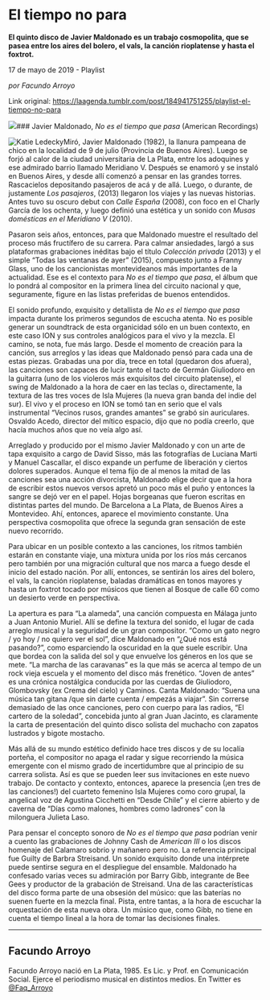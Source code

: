 # El tiempo no para

**El quinto disco de Javier Maldonado es un trabajo cosmopolita, que se pasea entre los aires del bolero, el vals, la canción rioplatense y hasta el foxtrot.**

17 de mayo de 2019 - Playlist

_por Facundo Arroyo_

Link original: https://laagenda.tumblr.com/post/184941751255/playlist-el-tiempo-no-para

![](https://64.media.tumblr.com/4962f75aca360c0845818eab607dc65b/1a87f372751a2849-18/s500x750/c19766d96ce6f74f7f479aace6a86041381f962b.jpg)### Javier Maldonado, *No es el tiempo que pasa* (American Recordings)

![Katie Ledecky](https://64.media.tumblr.com/e8a3046c06dc3218ce7249af02cd9def/1a87f372751a2849-c4/s400x600/5ca5950e2b6cfd3b210c47395541865f370fdfd4.jpg)Miró, Javier Maldonado (1982), la llanura pampeana de chico en la localidad de 9 de julio (Provincia de Buenos Aires). Luego se forjó al calor de la ciudad universitaria de La Plata, entre los adoquines y ese admirado barrio llamado Meridiano V. Después se enamoró y se instaló en Buenos Aires, y desde allí comenzó a pensar en las grandes torres. Rascacielos depositando pasajeros de acá y de allá. Luego, o durante, de justamente *Los pasajeros*, (2013) llegaron los viajes y las nuevas historias. Antes tuvo su oscuro debut con *Calle España* (2008), con foco en el Charly García de los ochenta, y luego definió una estética y un sonido con *Musas domésticas en el Meridiano V* (2010). 

Pasaron seis años, entonces, para que Maldonado muestre el resultado del proceso más fructífero de su carrera. Para calmar ansiedades, largó a sus plataformas grabaciones inéditas bajo el título *Colección privada* (2013) y el simple “Todas las ventanas de ayer” (2015), compuesto junto a Franny Glass, uno de los cancionistas montevideanos más importantes de la actualidad. Ese es el contexto para *No es el tiempo que pasa*, el álbum que lo pondrá al compositor en la primera línea del circuito nacional y que, seguramente, figure en las listas preferidas de buenos entendidos.

El sonido profundo, exquisito y detallista de *No es el tiempo que pasa* impacta durante los primeros segundos de escucha atenta. No es posible generar un soundtrack de esta organicidad sólo en un buen contexto, en este caso ION y sus controles analógicos para el vivo y la mezcla. El camino, se nota, fue más largo. Desde el momento de creación para la canción, sus arreglos y las ideas que Maldonado pensó para cada una de estas piezas. Grabadas una por día, trece en total (quedaron dos afuera), las canciones son capaces de lucir tanto el tacto de Germán Giuliodoro en la guitarra (uno de los violeros más exquisitos del circuito platense), el swing de Maldonado a la hora de caer en las teclas o, directamente, la textura de las tres voces de Isla Mujeres (la nueva gran banda del indie del sur). El vivo y el proceso en ION se tomó tan en serio que el vals instrumental “Vecinos rusos, grandes amantes” se grabó sin auriculares. Osvaldo Acedo, director del mítico espacio, dijo que no podía creerlo, que hacía muchos años que no veía algo así.

Arreglado y producido por el mismo Javier Maldonado y con un arte de tapa exquisito a cargo de David Sisso, más las fotografías de Luciana Marti y Manuel Cascallar, el disco expande un perfume de liberación y ciertos dolores superados. Aunque el tema fijo de al menos la mitad de las canciones sea una acción divorcista, Maldonado elige decir que a la hora de escribir estos nuevos versos apretó un poco más el puño y entonces la sangre se dejó ver en el papel. Hojas borgeanas que fueron escritas en distintas partes del mundo. De Barcelona a La Plata, de Buenos Aires a Montevideo. Ahí, entonces, aparece el movimiento constante. Una perspectiva cosmopolita que ofrece la segunda gran sensación de este nuevo recorrido. 

Para ubicar en un posible contexto a las canciones, los ritmos también estarán en constante viaje, una mixtura unida por los ríos más cercanos pero también por una migración cultural que nos marca a fuego desde el inicio del estado nación. Por allí, entonces, se sentirán los aires del bolero, el vals, la canción rioplatense, baladas dramáticas en tonos mayores y hasta un foxtrot tocado por músicos que tienen al Bosque de calle 60 como un desierto verde en perspectiva.

La apertura es para “La alameda”, una canción compuesta en Málaga junto a Juan Antonio Muriel. Allí se define la textura del sonido, el lugar de cada arreglo musical y la seguridad de un gran compositor. “Como un gato negro / yo hoy / no quiero ver el sol”, dice Maldonado en “¿Qué nos está pasando?”, como esparciendo la oscuridad en la que suele escribir. Una que bordea con la salida del sol y que envuelve los géneros en los que se mete. “La marcha de las caravanas” es la que más se acerca al tempo de un rock vieja escuela y el momento del disco más frenético. “Joven de antes” es una crónica nostálgica conducida por las cuerdas de Giuliodoro, Glombovsky (ex Crema del cielo) y Caminos. Canta Maldonado: “Suena una música tan gitana /que sin darte cuenta / empezás a viajar”. Sin correrse demasiado de las once canciones, pero con cuerpo para las radios, “El cartero de la soledad”, concebida junto al gran Juan Jacinto, es claramente la carta de presentación del quinto disco solista del muchacho con zapatos lustrados y bigote mostacho.

Más allá de su mundo estético definido hace tres discos y de su localía porteña, el compositor no apaga el radar y sigue recorriendo la música emergente con el mismo grado de incertidumbre que al principio de su carrera solista. Así es que se pueden leer sus invitaciones en este nuevo trabajo. De contacto y contexto, entonces, aparece la presencia (¡en tres de las canciones!) del cuarteto femenino Isla Mujeres como coro grupal, la angelical voz de Agustina Cicchetti en “Desde Chile” y el cierre abierto y de caverna de “Días como malones, hombres como ladrones” con la milonguera Julieta Laso.

Para pensar el concepto sonoro de *No es el tiempo que pasa* podrían venir a cuento las grabaciones de Johnny Cash de *American III* o los discos homenaje del Calamaro sobrio y mañanero pero no. La referencia principal fue Guilty de Barbra Streisand. Un sonido exquisito donde una intérprete puede sentirse segura en el despliegue del ensamble. Maldonado ha confesado varias veces su admiración por Barry Gibb, integrante de Bee Gees y productor de la grabación de Streisand. Una de las características del disco forma parte de una obsesión del músico: que las baterías no suenen fuerte en la mezcla final. Pista, entre tantas, a la hora de escuchar la orquestación de esta nueva obra. Un músico que, como Gibb, no tiene en cuenta el tiempo lineal a la hora de tomar las decisiones finales. 

  




---

Facundo Arroyo
--------------

 Facundo Arroyo nació en La Plata, 1985. Es Lic. y Prof. en Comunicación Social. Ejerce el periodismo musical en distintos medios. En Twitter es [@Faq\_Arroyo](https://twitter.com/Faq_Arroyo) 

